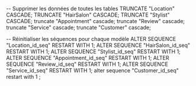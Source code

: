 -- Supprimer les données de toutes les tables
TRUNCATE "Location" CASCADE;
TRUNCATE "HairSalon" CASCADE;
TRUNCATE "Stylist" CASCADE;
truncate "Appointment" cascade;
truncate "Review" cascade;
truncate "Service" cascade;
truncate "Customer" cascade;

-- Réinitialiser les séquences pour chaque modèle
ALTER SEQUENCE "Location_id_seq" RESTART WITH 1;
ALTER SEQUENCE "HairSalon_id_seq" RESTART WITH 1;
ALTER SEQUENCE "Stylist_id_seq" RESTART WITH 1;
ALTER SEQUENCE "Appointment_id_seq" RESTART WITH 1;
ALTER SEQUENCE "Review_id_seq" RESTART WITH 1;
ALTER SEQUENCE "Service_id_seq" RESTART WITH 1;
alter sequence "Customer_id_seq" restart with 1 ;
